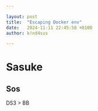 ```yaml
---

layout: post
title:  "Escaping Docker env"
date:   2024-11-11 22:45:58 +0100
author: k!nd4sus

---
```


# Sasuke

## Sos

DS3 > BB